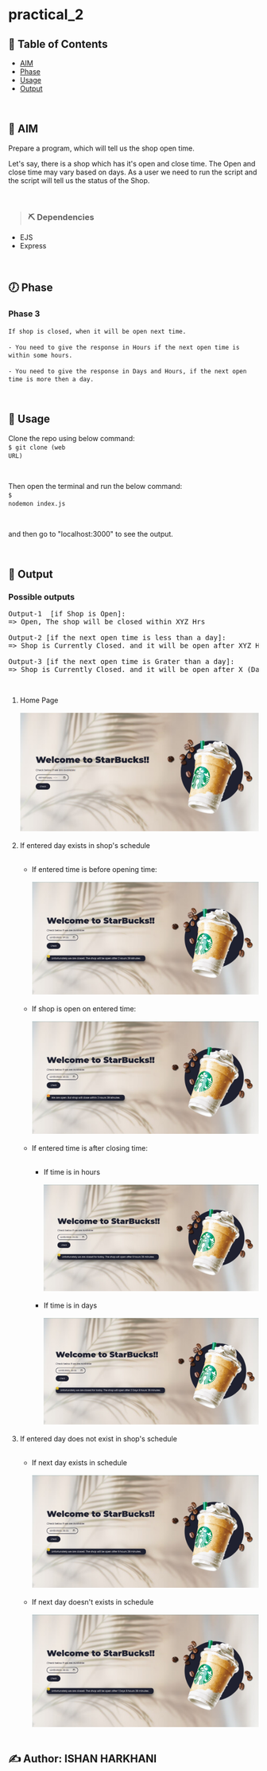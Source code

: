 # practical_2

## 📝 Table of Contents

- [AIM](#aim)
- [Phase](#phase)
- [Usage](#usage)
- [Output](#output)

<br/>

## 🏁 AIM <a name = "aim"></a>

Prepare a program, which will tell us the shop open time.

Let's say, there is a shop which has it's open and close time.
The Open and close time may vary based on days. As a user we need to run the script and the script will tell us the status of the Shop.

<br/>

> ### ⛏️ Dependencies

- EJS
- Express

<br/>

## 🕖 Phase <a name = "phase"></a>
### Phase 3
```
If shop is closed, when it will be open next time.

- You need to give the response in Hours if the next open time is within some hours.

- You need to give the response in Days and Hours, if the next open time is more then a day.
```
<br/>

## 🎈 Usage <a name = "usage"></a>
Clone the repo using below command:<br/>
<code>$ git clone (web URL)</code><br/>

<br/>

Then open the terminal and run the below command:<br/>
<code>$ nodemon index.js</code><br/>

<br/>

and then go to "localhost:3000" to see the output.
<br/>

<br/>

## 🎉 Output <a name = "output"></a>

### Possible outputs
<pre>
Output-1  [if Shop is Open]:
=> Open, The shop will be closed within XYZ Hrs

Output-2 [if the next open time is less than a day]:
=> Shop is Currently Closed. and it will be open after XYZ Hrs

Output-3 [if the next open time is Grater than a day]:
=> Shop is Currently Closed. and it will be open after X (Day/Days) and XYZ Hrs
</pre>
<br/>

<ol>
    <li>Home Page</li><br/>
    <img src="./outputs/home.png"><br/><br/>
    <li>If entered day exists in shop's schedule</li><br/>
    <ul>
        <li>If entered time is before opening time:</li><br/>
        <img src="./outputs/output1.png"><br/><br/>
        <li>If shop is open on entered time:</li><br/>
        <img src="./outputs/output2.png"><br/><br/>
        <li>If entered time is after closing time:</li><br/>
        <ul>
            <li>If time is in hours</li><br/>
            <img src="./outputs/output3.png"><br/><br/>
            <li>If time is in days</li><br/>
            <img src="./outputs/output4.png"><br/><br/>
        </ul>
    </ul>
    <li>If entered day does not exist in shop's schedule</li><br/>
    <ul>
        <li>If next day exists in schedule</li><br/>
        <img src="./outputs/output5.png"><br/><br/>
        <li>If next day doesn't exists in schedule</li><br/>
        <img src="./outputs/output6.png"><br/><br/>
    </ul>
</ol>

##  ✍️ Author: ISHAN HARKHANI